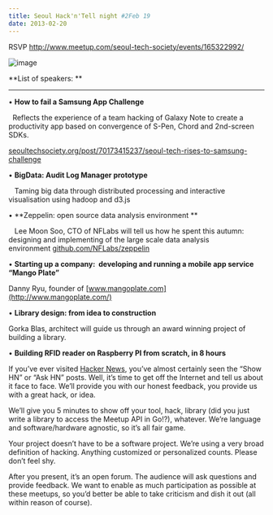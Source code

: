 ```yaml
---
title: Seoul Hack'n'Te­ll night #2Feb 19
date: 2013-02-20
---
```


RSVP <http://www.meetup.com/seoul-tech-society/events/165322992/>

![image](https://31.media.tumblr.com/2fb91347a648b9dd43c850357ca82ee9/tumblr_inline_n19kgnZeDA1rjim2g.jpg)

**List of speakers: **

****

• **How to fail a Samsung App Challenge** 

  Reflects the experience of a team hacking of Galaxy Note to create a
productivity app based on convergence of S-Pen, Chord and 2nd-screen
SDKs. 

[seoultechsociety.org/post/70173415237/seoul-tech-rises-to-samsung-challenge](http://seoultechsociety.org/post/70173415237/seoul-tech-rises-to-samsung-challenge)

• **BigData: Audit Log Manager prototype**

   Taming big data through distributed processing and interactive
visualisation using hadoop and d3.js

• **Zeppelin: open source data analysis environment **

   Lee Moon Soo, CTO of NFLabs will tell us how he spent this autumn:
designing and implementing of the large scale data analysis
environment [github.com/NFLabs/zeppelin](https://github.com/NFLabs/zeppelin)

• **Starting up a company:  developing and running a mobile app service
“Mango Plate”**

Danny Ryu, founder of [www.mangoplate.com](http://www.mangoplate.com/)

• **Library design: from idea to construction**

Gorka Blas, architect will guide us through an award winning project of
building a library. 

• **Building RFID reader on Raspberry PI from scratch, in 8 hours**  

If you’ve ever visited [Hacker News](http://news.ycombinator.com/),
you’ve almost certainly seen the “Show HN” or “Ask HN” posts. Well, it’s
time to get off the Internet and tell us about it face to face. We’ll
provide you with our honest feedback, you provide us with a great hack,
or idea.

We’ll give you 5 minutes to show off your tool, hack, library (did you
just write a library to access the Meetup API in Go!?), whatever. We’re
language and software/hardware agnostic, so it’s all fair game.

Your project doesn’t have to be a software project. We’re using a very
broad definition of hacking. Anything customized or personalized counts.
Please don’t feel shy.

After you present, it’s an open forum. The audience will ask questions
and provide feedback. We want to enable as much participation as
possible at these meetups, so you’d better be able to take criticism and
dish it out (all within reason of course).


